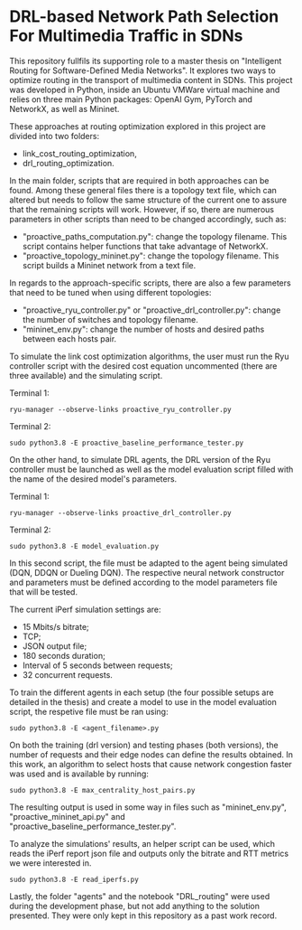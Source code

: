 # DRL-based Network Path Selection For Multimedia Traffic in SDNs #

This repository fullfils its supporting role to a master thesis on "Intelligent Routing for Software-Defined Media Networks". It explores two ways to optimize routing in the transport of multimedia content in SDNs. This project was developed in Python, inside an Ubuntu VMWare virtual machine and relies on three main Python packages: OpenAI Gym, PyTorch and NetworkX, as well as Mininet.

These approaches at routing optimization explored in this project are divided into two folders:
  - link_cost_routing_optimization,
  - drl_routing_optimization.

In the main folder, scripts that are required in both approaches can be found. Among these general files there is a topology text file, which can altered but needs to follow the same structure of the current one to assure that the remaining scripts will work. However, if so, there are numerous parameters in other scripts than need to be changed accordingly, such as:
 - "proactive_paths_computation.py": change the topology filename. This script contains helper functions that take advantage of NetworkX.
 - "proactive_topology_mininet.py": change the topology filename. This script builds a Mininet network from a text file.

In regards to the approach-specific scripts, there are also a few parameters that need to be tuned when using different topologies:
 - "proactive_ryu_controller.py" or "proactive_drl_controller.py": change the number of switches and topology filename.
 - "mininet_env.py": change the number of hosts and desired paths between each hosts pair.

To simulate the link cost optimization algorithms, the user must run the Ryu controller script with the desired cost equation uncommented (there are three available) and the simulating script.

Terminal 1:
```
ryu-manager --observe-links proactive_ryu_controller.py
```
Terminal 2:
```
sudo python3.8 -E proactive_baseline_performance_tester.py
```

On the other hand, to simulate DRL agents, the DRL version of the Ryu controller must be launched as well as the model evaluation script filled with the name of the desired model's parameters.

Terminal 1:
```
ryu-manager --observe-links proactive_drl_controller.py
```
Terminal 2:
```
sudo python3.8 -E model_evaluation.py
```

In this second script, the file must be adapted to the agent being simulated (DQN, DDQN or Dueling DQN). The respective neural network constructor and parameters must be defined according to the model parameters file that will be tested. 

The current iPerf simulation settings are:
 - 15 Mbits/s bitrate;
 - TCP;
 - JSON output file;
 - 180 seconds duration;
 - Interval of 5 seconds between requests;
 - 32 concurrent requests.

To train the different agents in each setup (the four possible setups are detailed in the thesis) and create a model to use in the model evaluation script, the respetive file must be ran using:
```
sudo python3.8 -E <agent_filename>.py
```

On both the training (drl version) and testing phases (both versions), the number of requests and their edge nodes can define the results obtained. In this work, an algorithm to select hosts that cause network congestion faster was used and is available by running:
```
sudo python3.8 -E max_centrality_host_pairs.py
```

The resulting output is used in some way in files such as "mininet_env.py", "proactive_mininet_api.py" and "proactive_baseline_performance_tester.py".

To analyze the simulations' results, an helper script can be used, which reads the iPerf report json file and outputs only the bitrate and RTT metrics we were interested in.
```
sudo python3.8 -E read_iperfs.py
```

Lastly, the folder "agents" and the notebook "DRL_routing" were used during the development phase, but not add anything to the solution presented. They were only kept in this repository as a past work record.
